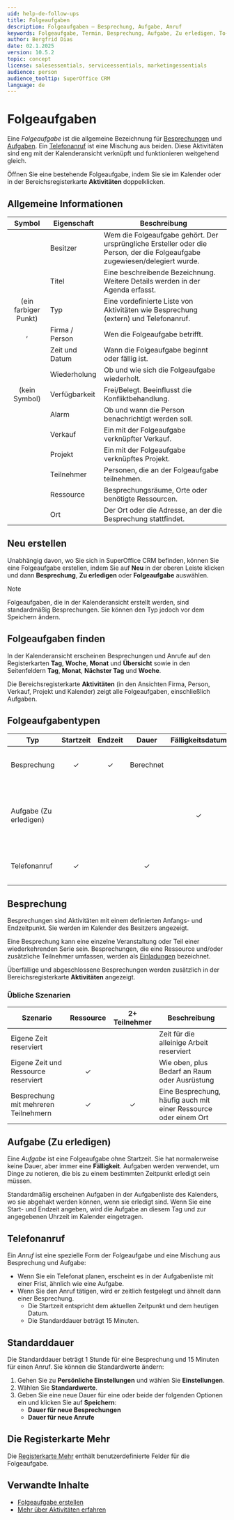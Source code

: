 ```yaml
---
uid: help-de-follow-ups
title: Folgeaufgaben
description: Folgeaufgaben – Besprechung, Aufgabe, Anruf
keywords: Folgeaufgabe, Termin, Besprechung, Aufgabe, Zu erledigen, To-do, Telefon, Anruf, Teilnehmer, Kalender
author: Bergfrid Dias
date: 02.1.2025
version: 10.5.2
topic: concept
license: salesessentials, serviceessentials, marketingessentials
audience: person
audience_tooltip: SuperOffice CRM
language: de
---
```


# Folgeaufgaben

Eine *Folgeaufgabe* ist die allgemeine Bezeichnung für [Besprechungen](#meeting) und [Aufgaben](#todo). Ein [Telefonanruf](#call) ist eine Mischung aus beiden. Diese Aktivitäten sind eng mit der Kalenderansicht verknüpft und funktionieren weitgehend gleich.

Öffnen Sie eine bestehende Folgeaufgabe, indem Sie sie im Kalender oder in der Bereichsregisterkarte **Aktivitäten** doppelklicken.

## Allgemeine Informationen

| Symbol | Eigenschaft | Beschreibung |
|:-:|---|---|
| <i class="ph ph-user" aria-label="Benutzer"></i> | Besitzer | Wem die Folgeaufgabe gehört. Der ursprüngliche Ersteller oder die Person, der die Folgeaufgabe zugewiesen/delegiert wurde. |
| <i class="ph ph-text-align-left" aria-label="Titel"></i> | Titel | Eine beschreibende Bezeichnung. Weitere Details werden in der Agenda erfasst. |
| (ein farbiger Punkt) | Typ | Eine vordefinierte Liste von Aktivitäten wie Besprechung (extern) und Telefonanruf. |
| <i class="ph ph-buildings" aria-label="Firma"></i>, <i class="ph ph-user-circle" aria-label="Person"></i> | Firma / Person | Wen die Folgeaufgabe betrifft. |
| <i class="ph ph-clock" aria-label="Uhr"></i> | Zeit und Datum | Wann die Folgeaufgabe beginnt oder fällig ist. |
| <i class="ph ph-arrows-clockwise" aria-label="Wiederholung"></i> | Wiederholung | Ob und wie sich die Folgeaufgabe wiederholt. |
| (kein Symbol) | Verfügbarkeit | Frei/Belegt. Beeinflusst die Konfliktbehandlung. |
| <i class="ph ph-bell" aria-label="Alarm"></i> | Alarm | Ob und wann die Person benachrichtigt werden soll. |
| <i class="ph ph-currency-circle-dollar" aria-label="Verkauf"></i> | Verkauf | Ein mit der Folgeaufgabe verknüpfter Verkauf. |
| <i class="ph ph-clipboard-text" aria-label="Projekt"></i> | Projekt | Ein mit der Folgeaufgabe verknüpftes Projekt. |
| <i class="ph ph-users" aria-label="Teilnehmer"></i> | Teilnehmer | Personen, die an der Folgeaufgabe teilnehmen. |
| <i class="ph ph-chair" aria-label="Ressource"></i> | Ressource | Besprechungsräume, Orte oder benötigte Ressourcen. |
| <i class="ph ph-map-pin" aria-label="Ort"></i> | Ort | Der Ort oder die Adresse, an der die Besprechung stattfindet. |

## Neu erstellen

Unabhängig davon, wo Sie sich in SuperOffice CRM befinden, können Sie eine Folgeaufgabe erstellen, indem Sie auf **Neu** in der oberen Leiste klicken und dann **Besprechung**, **Zu erledigen** oder **Folgeaufgabe** auswählen.

> [!NOTE]
> Folgeaufgaben, die in der Kalenderansicht erstellt werden, sind standardmäßig Besprechungen. Sie können den Typ jedoch vor dem Speichern ändern.

## Folgeaufgaben finden

In der Kalenderansicht erscheinen Besprechungen und Anrufe auf den Registerkarten **Tag**, **Woche**, **Monat** und **Übersicht** sowie in den Seitenfeldern **Tag**, **Monat**, **Nächster Tag** und **Woche**.

Die Bereichsregisterkarte **Aktivitäten** (in den Ansichten Firma, Person, Verkauf, Projekt und Kalender) zeigt alle Folgeaufgaben, einschließlich Aufgaben.

## Folgeaufgabentypen

| Typ | Startzeit | Endzeit | Dauer | Fälligkeitsdatum | Angezeigt in | Beschreibung | Beispiel |
|---|:-:|:-:|:-:|:-:|---|---|---|
| Besprechung | &#10003; | &#10003; | Berechnet | | Kalender | Aktivität mit definiertem Start- und Endzeitpunkt | Externes Treffen mit Lieferanten |
| Aufgabe (Zu erledigen) | | | | &#10003; | Aktivitäten-Registerkarte | Folgeaufgabe ohne Startzeit | Erinnerung für Aufgaben, die zu einer bestimmten Zeit fällig sind |
| Telefonanruf | &#10003; | | &#10003; | | Aktivitäten-Registerkarte | Telefonanruf | Eingehender Anruf von einem Kunden |

## <a id="meeting"></a>Besprechung

Besprechungen sind Aktivitäten mit einem definierten Anfangs- und Endzeitpunkt. Sie werden im Kalender des Besitzers angezeigt.

Eine Besprechung kann eine einzelne Veranstaltung oder Teil einer wiederkehrenden Serie sein. Besprechungen, die eine Ressource und/oder zusätzliche Teilnehmer umfassen, werden als [Einladungen][5] bezeichnet.

Überfällige und abgeschlossene Besprechungen werden zusätzlich in der Bereichsregisterkarte **Aktivitäten** angezeigt.

### Übliche Szenarien

| Szenario | Ressource | 2+ Teilnehmer | Beschreibung |
|---|:-:|:-:|---|
| Eigene Zeit reserviert | | | Zeit für die alleinige Arbeit reserviert |
| Eigene Zeit und Ressource reserviert | &#10003; | | Wie oben, plus Bedarf an Raum oder Ausrüstung |
| Besprechung mit mehreren Teilnehmern | &#10003; | &#10003; | Eine Besprechung, häufig auch mit einer Ressource oder einem Ort |

## <a id="todo"></a>Aufgabe (Zu erledigen)

Eine *Aufgabe* ist eine Folgeaufgabe ohne Startzeit. Sie hat normalerweise keine Dauer, aber immer eine **Fälligkeit**. Aufgaben werden verwendet, um Dinge zu notieren, die bis zu einem bestimmten Zeitpunkt erledigt sein müssen.

Standardmäßig erscheinen Aufgaben in der Aufgabenliste des Kalenders, wo sie abgehakt werden können, wenn sie erledigt sind. Wenn Sie eine Start- und Endzeit angeben, wird die Aufgabe an diesem Tag und zur angegebenen Uhrzeit im Kalender eingetragen.

## <a id="call"></a>Telefonanruf

Ein *Anruf* ist eine spezielle Form der Folgeaufgabe und eine Mischung aus Besprechung und Aufgabe:

* Wenn Sie ein Telefonat planen, erscheint es in der Aufgabenliste mit einer Frist, ähnlich wie eine Aufgabe.
* Wenn Sie den Anruf tätigen, wird er zeitlich festgelegt und ähnelt dann einer Besprechung.
  * Die Startzeit entspricht dem aktuellen Zeitpunkt und dem heutigen Datum.
  * Die Standarddauer beträgt 15 Minuten.

## Standarddauer

Die Standarddauer beträgt 1 Stunde für eine Besprechung und 15 Minuten für einen Anruf. Sie können die Standardwerte ändern:

1. Gehen Sie zu <i class="ph ph-user-circle" aria-hidden="true"></i> **Persönliche Einstellungen** und wählen Sie **Einstellungen**.
1. Wählen Sie **Standardwerte**.
1. Geben Sie eine neue Dauer für eine oder beide der folgenden Optionen ein und klicken Sie auf **Speichern**:
    * **Dauer für neue Besprechungen**
    * **Dauer für neue Anrufe**

## <a id="more-tab"></a>Die Registerkarte Mehr

Die [Registerkarte Mehr][12] enthält benutzerdefinierte Felder für die Folgeaufgabe.

## Verwandte Inhalte

* [Folgeaufgabe erstellen][2]
* [Mehr über Aktivitäten erfahren][4]

<!-- Referenzierte Links -->
[2]: create-follow-up.md
[4]: ../../learn/basics/activity.md
[5]: invitation/index.md
[12]: ../../custom-objects/learn/more-tab.md
